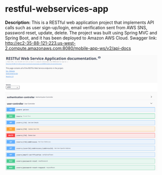# restful-webservices-app
**Description:** This is a RESTful web application project that implements API calls such as user sign-up/login, email verification sent from AWS SNS, password reset, update, delete. 
The project was built using Spring MVC and Spring Boot, and it has been deployed to Amazon AWS Cloud. 
Swagger link: http://ec2-35-88-121-223.us-west-2.compute.amazonaws.com:8080/mobile-app-ws/v2/api-docs

![Screenshot](img/Swagger-screenshot1.png)
